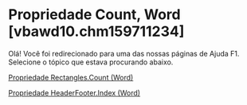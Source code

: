 
# Propriedade Count, Word [vbawd10.chm159711234]

Olá! Você foi redirecionado para uma das nossas páginas de Ajuda F1. Selecione o tópico que estava procurando abaixo.

[Propriedade Rectangles.Count (Word)](http://msdn.microsoft.com/library/8f8df110-2656-af0c-850a-2f21ac57030c%28Office.15%29.aspx)

[Propriedade HeaderFooter.Index (Word)](http://msdn.microsoft.com/library/5281c150-1a61-670f-6b1f-37c43b717126%28Office.15%29.aspx)

